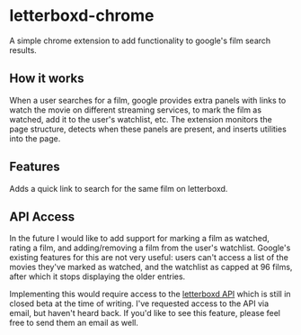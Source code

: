 # letterboxd-chrome
A simple chrome extension to add functionality to google's film search results.

## How it works
When a user searches for a film, google provides extra panels with links to watch the movie on different streaming services, to mark the film as watched, add it to the user's watchlist, etc. The extension monitors the page structure, detects when these panels are present, and inserts utilities into the page.

## Features
Adds a quick link to search for the same film on letterboxd.

## API Access

In the future I would like to add support for marking a film as watched, rating a film, and adding/removing a film from the user's watchlist. Google's existing features for this are not very useful: users can't access a list of the movies they've marked as watched, and the watchlist as capped at 96 films, after which it stops displaying the older entries.

 Implementing this would require access to the [letterboxd API](https://letterboxd.com/api-beta/) which is still in closed beta at the time of writing. I've requested access to the API via email, but haven't heard back. If you'd like to see this feature, please feel free to send them an email as well.